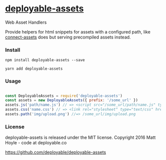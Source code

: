 # [deployable-assets](https://github.com/deployable/deployable-assets)

Web Asset Handlers

Provide helpers for html snippets for assets with a configured path, like
[connect-assets](https://github.com/adunkman/connect-assets) does but serving
precompiled assets instead.

### Install

    npm install deployable-assets --save

    yarn add deployable-assets

### Usage

```javascript

const DeployableAssets = require('deployable-assets')
const assets = new DeployableAssets({ prefix: '/some_url' })
assets.js('path/name.js') // => <script src="/some_url/path/name.js" type="application/javascript"></script>
assets.css('name.css') // => <link rel="stylesheet" type="text/css" href="/some_url/name.css"/>
assets.path('img/upload.png') //=> /some_url/img/upload.png

```

### License

deployable-assets is released under the MIT license.
Copyright 2016 Matt Hoyle - code at deployable.co

https://github.com/deployable/deployable-assets
